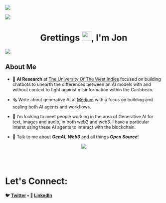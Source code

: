 <!--profile visit count-->
[![](https://visitcount.itsvg.in/api?id=jondoescoding&label=Profile%20Views&color=12&icon=5&pretty=true)](https://visitcount.itsvg.in)

<!--horizontal divider(gradiant)-->
<img src="https://user-images.githubusercontent.com/73097560/115834477-dbab4500-a447-11eb-908a-139a6edaec5c.gif">

<!--H1 Intro Greeting-->
<h1 align="center">Grettings <img src="https://raw.githubusercontent.com/MartinHeinz/MartinHeinz/master/wave.gif" width="30px">, I'm Jon</h1>

<!--horizontal divider(gradiant)-->
<img src="https://user-images.githubusercontent.com/73097560/115834477-dbab4500-a447-11eb-908a-139a6edaec5c.gif">

<!--ABOUT ME SECTION-->
<h2> About Me </h2>

- 🥑 **AI Research** at [The University Of The West Indies](https://www.mona.uwi.edu/) focused on building chatbots to unearth the differences between an AI models with and without context to fight against misinformation within the Caribbean. 

- 🗞️ Write about generative AI at [Medium](https://medium.com/@jondoescoding) with a focus on building and scaling both AI agents and workflows.

- 🌱 I’m looking to meet people working in the area of Generative AI for text, images and audio, in both web2 and web3. I have a particular interst using these AI agents to interact with the blockchain.

- 💬 Talk to me about **_GenAI_**, **_Web3_** and all things **_Open Source_**!

<!--h1 without bottom border-->
<div id="user-content-toc">
  <ul align="center">
  </ul>
</div>
<!--tech stack icons-->
<p align="center">
  <a href="https://skillicons.dev">
    <img src="https://skillicons.dev/icons?i=py,obsidian,git,github,linux,notion,mongodb,vscode,scikitlearn&perline=14" 
  </a> 
  </a>
</p>
<iconify-icon icon="logos:hardhat"></iconify-icon>

<br><br>

<!-- Connect with me -->
# Let's Connect:
<!--icons and links-->
<p align="center">
<strong>
  
🐦 [Twitter](http://www.twitter.com/jondoescoding) • 💼 [LinkedIn](https://www.linkedin.com/in/jonathanwhite-jm/)
</strong>
</p>



